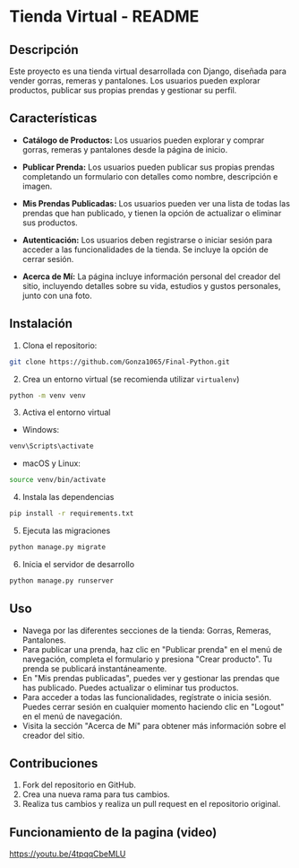 # Tienda Virtual - README

## Descripción

Este proyecto es una tienda virtual desarrollada con Django, diseñada para vender gorras, remeras y pantalones. Los usuarios pueden explorar productos, publicar sus propias prendas y gestionar su perfil.

## Características

- **Catálogo de Productos:** Los usuarios pueden explorar y comprar gorras, remeras y pantalones desde la página de inicio.

- **Publicar Prenda:** Los usuarios pueden publicar sus propias prendas completando un formulario con detalles como nombre, descripción e imagen.

- **Mis Prendas Publicadas:** Los usuarios pueden ver una lista de todas las prendas que han publicado, y tienen la opción de actualizar o eliminar sus productos.

- **Autenticación:** Los usuarios deben registrarse o iniciar sesión para acceder a las funcionalidades de la tienda. Se incluye la opción de cerrar sesión.

- **Acerca de Mí:** La página incluye información personal del creador del sitio, incluyendo detalles sobre su vida, estudios y gustos personales, junto con una foto.

## Instalación

1. Clona el repositorio:

```bash
git clone https://github.com/Gonza1065/Final-Python.git
```

2. Crea un entorno virtual (se recomienda utilizar `virtualenv`)
```bash
python -m venv venv
```

3. Activa el entorno virtual
- Windows: 
```bash
venv\Scripts\activate
```
- macOS y Linux:
```bash
source venv/bin/activate
```

4. Instala las dependencias
```bash
pip install -r requirements.txt
```

5. Ejecuta las migraciones
```bash
python manage.py migrate
```

6. Inicia el servidor de desarrollo
```bash
python manage.py runserver
```
## Uso
- Navega por las diferentes secciones de la tienda: Gorras, Remeras, Pantalones.
- Para publicar una prenda, haz clic en "Publicar prenda" en el menú de navegación, completa el formulario y presiona "Crear producto". Tu prenda se publicará instantáneamente.
- En "Mis prendas publicadas", puedes ver y gestionar las prendas que has publicado. Puedes actualizar o eliminar tus productos.
- Para acceder a todas las funcionalidades, regístrate o inicia sesión. Puedes cerrar sesión en cualquier momento haciendo clic en "Logout" en el menú de navegación.
- Visita la sección "Acerca de Mí" para obtener más información sobre el creador del sitio.

## Contribuciones
1. Fork del repositorio en GitHub.
2. Crea una nueva rama para tus cambios.
3. Realiza tus cambios y realiza un pull request en el repositorio original.

## Funcionamiento de la pagina (video)
https://youtu.be/4tpqqCbeMLU
